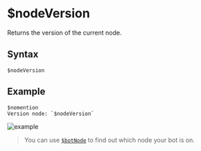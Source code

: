 # $nodeVersion
Returns the version of the current node.

## Syntax
```
$nodeVersion
```

## Example
```
$nomention
Version node: `$nodeVersion`
```
![example](https://github.com/Rainb0wKey/bdfd-wiki/assets/113303649/12aa223d-f909-4658-9d3e-cdeb95409cb4)

> You can use [`$botNode`](./botNode.md) to find out which node your bot is on.
